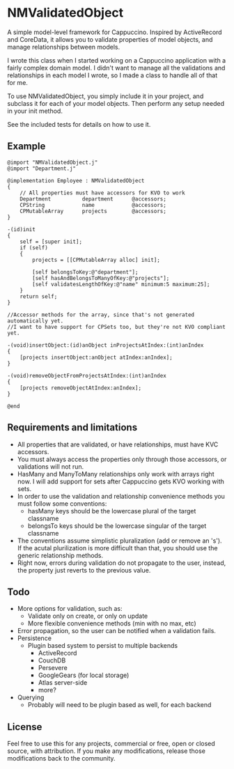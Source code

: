 # NMValidatedObject #

A simple model-level framework for Cappuccino. Inspired by ActiveRecord and CoreData, it allows you to validate properties of model objects, and manage relationships between models.

I wrote this class when I started working on a Cappuccino application with a fairly complex domain model. I didn't want to manage all the validations and relationships in each model I wrote, so I made a class to handle all of that for me.

To use NMValidatedObject, you simply include it in your project, and subclass it for each of your model objects. Then perform any setup needed in your init method.

See the included tests for details on how to use it.

## Example ##

    @import "NMValidatedObject.j"
    @import "Department.j"

    @implementation Employee : NMValidatedObject
    {
    	// All properties must have accessors for KVO to work
    	Department		    department		@accessors;
    	CPString		    name			@accessors;
    	CPMutableArray	    projects		@accessors;
    }

    -(id)init
    {
    	self = [super init];
    	if (self)
    	{
    		projects = [[CPMutableArray alloc] init];
		
    		[self belongsToKey:@"department"];		
    		[self hasAndBelongsToManyOfKey:@"projects"];
    		[self validatesLengthOfKey:@"name" minimum:5 maximum:25];
    	}
    	return self;
    }

    //Accessor methods for the array, since that's not generated automatically yet.
    //I want to have support for CPSets too, but they're not KVO compliant yet.

    -(void)insertObject:(id)anObject inProjectsAtIndex:(int)anIndex 
    {
    	[projects insertObject:anObject atIndex:anIndex];
    }

    -(void)removeObjectFromProjectsAtIndex:(int)anIndex
    {
    	[projects removeObjectAtIndex:anIndex];
    }

    @end
    
## Requirements and limitations ##

*   All properties that are validated, or have relationships, must have KVC accessors.
*   You must always access the properties only through those accessors, or validations will not run.
*   HasMany and ManyToMany relationships only work with arrays right now. I will add support for sets after Cappuccino gets KVO working with sets.
*   In order to use the validation and relationship convenience methods you must follow some conventions:
    *   hasMany keys should be the lowercase plural of the target classname
    *   belongsTo keys should be the lowercase singular of the target classname
*   The conventions assume simplistic pluralization (add or remove an 's'). If the acutal plurilization is more difficult than that, you should use the generic relationship methods.
*   Right now, errors during validation do not propagate to the user, instead, the property just reverts to the previous value.

## Todo ##

*   More options for validation, such as:
    *   Validate only on create, or only on update
    *   More flexible convenience methods (min with no max, etc)
*   Error propagation, so the user can be notified when a validation fails.
*   Persistence
    *   Plugin based system to persist to multiple backends
        * ActiveRecord
        * CouchDB
        * Persevere
        * GoogleGears (for local storage)
        * Atlas server-side
        * more?
*   Querying
    *   Probably will need to be plugin based as well, for each backend

## License ##

Feel free to use this for any projects, commercial or free, open or closed source, with attribution. If you make any modifications, release those modifications back to the community. 